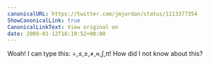 ```yaml
---
canonicalURL: https://twitter.com/jmjordan/status/1113377354
ShowCanonicalLink: true
CanonicalLinkText: View original on
date: 2009-01-12T16:19:52+00:00
---
```

Woah! I can type this: ÷,≤,≥,≠,≈,∫,π! How did I not know about this?